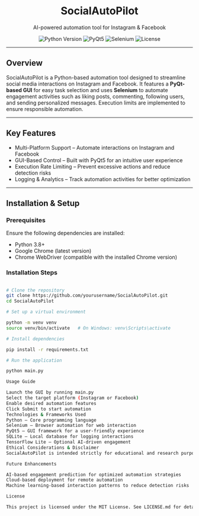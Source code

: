 <h1 align="center">SocialAutoPilot</h1>
<p align="center">
    AI-powered automation tool for Instagram & Facebook
</p>

<p align="center">
    <img src="https://img.shields.io/badge/Python-3.8+-blue.svg" alt="Python Version">
    <img src="https://img.shields.io/badge/Framework-PyQt5-orange.svg" alt="PyQt5">
    <img src="https://img.shields.io/badge/Automation-Selenium-green.svg" alt="Selenium">
    <img src="https://img.shields.io/badge/License-MIT-blue.svg" alt="License">
</p>

---

## **Overview**
SocialAutoPilot is a Python-based automation tool designed to streamline social media interactions on Instagram and Facebook. It features a **PyQt-based GUI** for easy task selection and uses **Selenium** to automate engagement activities such as liking posts, commenting, following users, and sending personalized messages. Execution limits are implemented to ensure responsible automation.

---

## **Key Features**
- Multi-Platform Support – Automate interactions on Instagram and Facebook  
- GUI-Based Control – Built with PyQt5 for an intuitive user experience  
- Execution Rate Limiting – Prevent excessive actions and reduce detection risks  
- Logging & Analytics – Track automation activities for better optimization  

---

## **Installation & Setup**
### **Prerequisites**
Ensure the following dependencies are installed:
- Python 3.8+
- Google Chrome (latest version)
- Chrome WebDriver (compatible with the installed Chrome version)

### **Installation Steps**
```sh

# Clone the repository
git clone https://github.com/yourusername/SocialAutoPilot.git
cd SocialAutoPilot

# Set up a virtual environment

python -m venv venv
source venv/bin/activate   # On Windows: venv\Scripts\activate

# Install dependencies

pip install -r requirements.txt

# Run the application

python main.py

Usage Guide

Launch the GUI by running main.py
Select the target platform (Instagram or Facebook)
Enable desired automation features
Click Submit to start automation
Technologies & Frameworks Used
Python – Core programming language
Selenium – Browser automation for web interaction
PyQt5 – GUI framework for a user-friendly experience
SQLite – Local database for logging interactions
TensorFlow Lite – Optional AI-driven engagement
Ethical Considerations & Disclaimer
SocialAutoPilot is intended strictly for educational and research purposes. Automating social media interactions may violate platform policies. Users are responsible for ensuring compliance with the applicable terms of service. The author assumes no responsibility for misuse.

Future Enhancements

AI-based engagement prediction for optimized automation strategies
Cloud-based deployment for remote automation
Machine learning-based interaction patterns to reduce detection risks

License

This project is licensed under the MIT License. See LICENSE.md for details.
